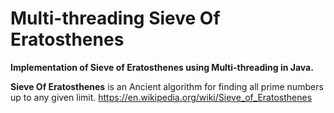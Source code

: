 # Multi-threading Sieve Of Eratosthenes  

__Implementation of Sieve of Eratosthenes using Multi-threading in Java.__

__Sieve Of Eratosthenes__ is an Ancient algorithm for finding all prime numbers up to any given limit. https://en.wikipedia.org/wiki/Sieve_of_Eratosthenes
